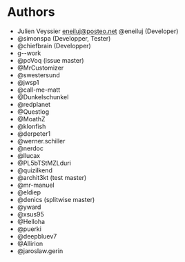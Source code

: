 # Authors

* Julien Veyssier <eneiluj@posteo.net> @eneiluj (Developer)
* @simonspa (Developper, Tester)
* @chiefbrain (Developper)
* g--work
* @poVoq (issue master)
* @MrCustomizer
* @swestersund
* @jwsp1
* @call-me-matt
* @Dunkelschunkel
* @redplanet
* @Questlog
* @MoathZ
* @klonfish
* @derpeter1
* @werner.schiller
* @nerdoc
* @llucax
* @PL5bTStMZLduri
* @quizilkend
* @archit3kt (test master)
* @mr-manuel
* @eldiep
* @denics (splitwise master)
* @yward
* @xsus95
* @Helloha
* @puerki
* @deepbluev7
* @Allirion
* @jaroslaw.gerin
